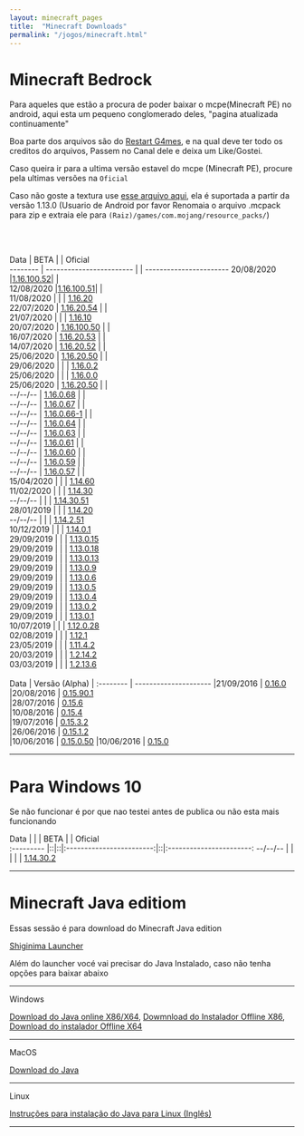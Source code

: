 ```yaml
---
layout: minecraft_pages
title:  "Minecraft Downloads"
permalink: "/jogos/minecraft.html"
---
```



# Minecraft Bedrock

Para aqueles que estão a procura de poder baixar o mcpe(Minecraft PE) no android, aqui esta um pequeno conglomerado deles, "pagina atualizada continuamente"

Boa parte dos arquivos são do [Restart G4mes](https://www.youtube.com/channel/UCRn3MAs2f7hanjivuqEXUtw), e na qual deve ter todo os creditos do arquivos, Passem no Canal dele e deixa um Like/Gostei.

Caso queira ir para a ultima versão estavel do mcpe (Minecraft PE), procure pela ultimas versões na `Oficial`

Caso não goste a textura use [esse arquivo aqui](https://files.sirherobrine23.org/Minecraft/Mcpe-textura.mcpack), ela é suportada a partir da versão 1.13.0 (Usuario de Android por favor Renomaia o arquivo .mcpack para zip e extraia ele para `(Raiz)/games/com.mojang/resource_packs/`)

<br><br>

   Data    | BETA                     |  | Oficial                 
 --------  | ------------------------ |  | -----------------------
20/08/2020 |[1.16.100.52][1.16.100.52]|  |                         
12/08/2020 |[1.16.100.51][1.16.100.51]|  |                         
11/08/2020 |                          |  |  [1.16.20][1.16.20]     
22/07/2020 | [1.16.20.54][1162054]    |  |                         
21/07/2020 |                          |  | [1.16.10][11610]        
20/07/2020 | [1.16.100.50][11610050]  |  |                         
16/07/2020 | [1.16.20.53][1162053]    |  |                         
14/07/2020 | [1.16.20.52][1162052]    |  |                         
25/06/2020 | [1.16.20.50][1162050]    |  |                         
29/06/2020 |                          |  | [1.16.0.2][11602]       
25/06/2020 |                          |  | [1.16.0.0][11600]       
25/06/2020 |  [1.16.20.50][1162050]   |  |                         
--/--/--   |  [1.16.0.68][116068]     |  |                         
--/--/--   |  [1.16.0.67][116067]     |  |                         
--/--/--   |  [1.16.0.66-1][1160661]  |  |                         
--/--/--   |  [1.16.0.64][116064]     |  |                         
--/--/--   |  [1.16.0.63][116063]     |  |                         
--/--/--   |  [1.16.0.61][116061]     |  |                         
--/--/--   |  [1.16.0.60][116060]     |  |                         
--/--/--   |  [1.16.0.59][116059]     |  |                         
--/--/--   |  [1.16.0.57][116057]     |  |                         
15/04/2020 |                          |  |  [1.14.60][11460]       
11/02/2020 |                          |  |  [1.14.30][11430]       
--/--/--   |                          |  |  [1.14.30.51][1143051]  
28/01/2019 |                          |  |  [1.14.20][11420]       
--/--/--   |                          |  |  [1.14.2.51][114251]    
10/12/2019 |                          |  |  [1.14.0.1][11401]      
29/09/2019 |                          |  |  [1.13.0.15][113015]    
29/09/2019 |                          |  |  [1.13.0.18][113018]    
29/09/2019 |                          |  |  [1.13.0.13][113013]    
29/09/2019 |                          |  |  [1.13.0.9][11309]      
29/09/2019 |                          |  |  [1.13.0.6][11306]      
29/09/2019 |                          |  |  [1.13.0.5][11305]      
29/09/2019 |                          |  |  [1.13.0.4][11304]      
29/09/2019 |                          |  |  [1.13.0.2][11302]      
29/09/2019 |                          |  |  [1.13.0.1][11301]      
10/07/2019 |                          |  |  [1.12.0.28][112028]    
02/08/2019 |                          |  |  [1.12.1][1121]         
23/05/2019 |                          |  |  [1.11.4.2][11142]      
20/03/2019 |                          |  |  [1.2.14.2][12142]      
03/03/2019 |                          |  |  [1.2.13.6][12136]      
<br>
 Data       | Versão (Alpha)
| :-------- | ---------------------
|21/09/2016 | [0.16.0][0160]           
|20/08/2016 | [0.15.90.1][015901]       
|28/07/2016 | [0.15.6][0156]            
|10/08/2016 | [0.15.4][0154]            
|19/07/2016 | [0.15.3.2][01532]         
|26/06/2016 | [0.15.1.2][01512]         
|10/06/2016 | [0.15.0.50][015050] 
|10/06/2016 | [0.15.0][0150]

[1.16.20]: https://files.sirherobrine23.org/Minecraft/Mcpe/Android/21-08-2020/1.16.20%20-%2011-08-2020.apk
[1.16.100.52]: https://files.sirherobrine23.org/Minecraft/Mcpe/Android/21-08-2020/1.16.100.52%20-%2020-08-2020.apk
[1.16.100.51]: https://files.sirherobrine23.org/Minecraft/Mcpe/Android/21-08-2020/1.16.100.51%20-%2012-08-2020.apk
[11610]: https://files.sirherobrine23.org/Minecraft/Mcpe/nether-updater/31_07_2020/1.16.10%20(OFICIAL)%2021_07_2020.apk
[11610050]: https://files.sirherobrine23.org/Minecraft/Mcpe/nether-updater/31_07_2020/1.16.100.50%20(BETA)%2030_07_2020.apk
[1162054]: https://files.sirherobrine23.org/Minecraft/Mcpe/nether-updater/31_07_2020/1.16.20.54%20(BETA)%2022_07_2020.apk
[116102]: https://files.sirherobrine23.org/Minecraft/Mcpe/nether-updater/16-07-2020/1.16.1%2030-06-2020.apk
[1162053]: https://files.sirherobrine23.org/Minecraft/Mcpe/nether-updater/16-07-2020/1.16.20.53%20(BETA)%2016-07-2020.apk
[1162052]: https://files.sirherobrine23.org/Minecraft/Mcpe/nether-updater/16-07-2020/1.16.20.52%20(BETA)%2014-07-2020.apk
[1162050]: https://files.sirherobrine23.org/Minecraft/Mcpe/nether-updater/16-07-2020/1.16.20.50%20(BETA)%2025-06-2020.apk
[11602]: https://files.sirherobrine23.org/Minecraft/Mcpe/nether-updater/1.16(23-06-2020)-oficial.apk
[11600]: https://files.sirherobrine23.org/Minecraft/Mcpe/nether-updater/1.16(23-06-2020)-oficial.apk
[1162050]: https://files.sirherobrine23.org/Minecraft/Mcpe/nether-updater/1.16.20.50(25-06-2020)-beta.apk
[116068]: https://files.sirherobrine23.org/Minecraft/Mcpe/Restart/1.16.0.68.apk
[116067]: https://files.sirherobrine23.org/Minecraft/Mcpe/Restart/1.16.0.67.apk
[1160661]: https://files.sirherobrine23.org/Minecraft/Mcpe/Restart/1.16.0.66.apk
[1160662]: https://files.sirherobrine23.org/Minecraft/Mcpe/Restart/1.16.0.66.apk
[116064]: /404.html
[116063]: https://files.sirherobrine23.org/Minecraft/Mcpe/Restart/1.16.0.63.apk
[116061]: https://files.sirherobrine23.org/Minecraft/Mcpe/By%20restartgame/1.16.0.61(beta).apk
[116060]: https://files.sirherobrine23.org/Minecraft/Mcpe/By%20restartgame/1.16.0.60(beta).apk
[116059]: https://files.sirherobrine23.org/Minecraft/Mcpe/1.16.0.59(beta).apk
[116057]: https://files.sirherobrine23.org/Minecraft/Mcpe/1.16.0.57(beta).apk
[11460]: https://files.sirherobrine23.org/Minecraft/Mcpe/1.14.60.apk
[11430]: https://files.sirherobrine23.org/Minecraft/Mcpe/Minecraft_bedrock_1.14.30.2-Oficial_.apk
[11420]: https://files.sirherobrine23.org/Minecraft/Mcpe/Minecraft-Bedrock_1.14.20.1-Oficial_.apk
[114251]: https://files.sirherobrine23.org/Minecraft/Mcpe/Minecraft-Bedrock_1.14.2.51_.apk
[1143051]: https://files.sirherobrine23.org/Minecraft/Mcpe/Minecraft-Bedrock_1.14.30.51_.apk
[11142]: https://files.sirherobrine23.org/Minecraft/Mcpe/1.xx.x/1.11.4.2.apk
[112028]: https://files.sirherobrine23.org/Minecraft/Mcpe/1.xx.x/1.12.0.28.apk
[1121]: https://files.sirherobrine23.org/Minecraft/Mcpe/1.xx.x/1.12.1.apk
[11301]: https://files.sirherobrine23.org/Minecraft/Mcpe/1.xx.x/1.13.0.1.apk
[11302]: https://files.sirherobrine23.org/Minecraft/Mcpe/1.xx.x/1.13.0.2.apk
[11304]: https://files.sirherobrine23.org/Minecraft/Mcpe/1.xx.x/1.13.0.4.apk
[11305]: https://files.sirherobrine23.org/Minecraft/Mcpe/1.xx.x/1.13.0.5.apk
[11306]: https://files.sirherobrine23.org/Minecraft/Mcpe/1.xx.x/1.13.0.6.apk
[11309]: https://files.sirherobrine23.org/Minecraft/Mcpe/1.xx.x/1.13.0.9.apk
[113013]: https://files.sirherobrine23.org/Minecraft/Mcpe/1.xx.x/1.13.0.13.apk
[113015]: https://files.sirherobrine23.org/Minecraft/Mcpe/1.xx.x/1.13.0.15.apk
[113018]: https://files.sirherobrine23.org/Minecraft/Mcpe/1.xx.x/1.13.0.18.apk
[11401]: https://files.sirherobrine23.org/Minecraft/Mcpe/1.xx.x/1.14.0.1.apk
[12142]: https://files.sirherobrine23.org/Minecraft/Mcpe/1.xx.x/MCPE+1.2.14.2.apk
[12136]: https://files.sirherobrine23.org/Minecraft/Mcpe/1.xx.x/MCPE+1.2.13.6.apk
[015050]: https://files.sirherobrine23.org/Minecraft/Mcpe/0.xx.x/0.15.0.50.apk
[0150]: https://files.sirherobrine23.org/Minecraft/Mcpe/0.xx.x/0.15.0+Build+2.apk
[01512]: https://files.sirherobrine23.org/Minecraft/Mcpe/0.xx.x/0.15.1.2.apk
[01532]: https://files.sirherobrine23.org/Minecraft/Mcpe/0.xx.x/0.15.3.2.apk
[0154]: https://files.sirherobrine23.org/Minecraft/Mcpe/0.xx.x/0.15.4.apk
[0156]: https://files.sirherobrine23.org/Minecraft/Mcpe/0.xx.x/0.15.6+.apk
[015901]: https://files.sirherobrine23.org/Minecraft/Mcpe/0.xx.x/0.15.90.1.apk
[0160]: https://files.sirherobrine23.org/Minecraft/Mcpe/0.xx.x/0.16.0.apk


----

# Para Windows 10

Se não funcionar é por que nao testei antes de publica ou não esta mais funcionando

  Data     |  |  | BETA                     |  | Oficial                 
:--------- |::|::|:------------------------:|::|:-----------------------: 
--/--/--   |  |  |                          |  | [1.14.30.2][W114302]
 

[W114302]: https://files.sirherobrine23.org/Minecraft/Mcpe/Minecraft%20for%20Windows%2010/Minecraft-1.14.30.2.Appx

----

# Minecraft Java editiom

Essas sessão é para download do Minecraft Java edition

[Shiginima Launcher](https://files.sirherobrine23.org/Minecraft/ShiginimaSE_v4400.zip)

Além do launcher vocé vai precisar do Java Instalado, caso não tenha opções para baixar abaixo

---

Windows

[Download do Java online X86/X64](https://javadl.oracle.com/webapps/download/AutoDL?BundleId=242057_3d5a2bb8f8d4428bbe94aed7ec7ae784), [Dowmnload do Instalador Offline X86](https://javadl.oracle.com/webapps/download/AutoDL?BundleId=242058_3d5a2bb8f8d4428bbe94aed7ec7ae784), [Download do instalador Offline X64](https://javadl.oracle.com/webapps/download/AutoDL?BundleId=242060_3d5a2bb8f8d4428bbe94aed7ec7ae784)

 ---

MacOS

[Download do Java](https://javadl.oracle.com/webapps/download/AutoDL?BundleId=242051_3d5a2bb8f8d4428bbe94aed7ec7ae784)

 --- 

Linux

[Instruções para instalação do Java para Linux (Inglês)](https://openjdk.java.net/install/)

----
